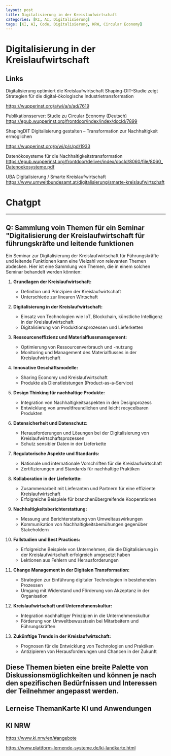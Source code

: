```yaml
---
layout: post
title: Digitalisierung in der Kreislaufwirtschaft 
categories: [KI, AI, Digitalisierung]
tags: [KI, AI, Code, Digitalisierung, KRW, Circular Economy]
--- 
```


# Digitalisierung in der Kreislaufwirtschaft 


## Links 

Digitalisierung optimiert die Kreislaufwirtschaft
Shaping-DIT-Studie zeigt Strategien für die digital-ökologische Industrietransformation

<https://wupperinst.org/a/wi/a/s/ad/7619>

Publikationsserver: Studie zu Circular Economy (Deutsch)
<https://epub.wupperinst.org/frontdoor/index/index/docId/7899>

ShapingDIT
Digitalisierung gestalten – Transformation zur Nachhaltigkeit ermöglichen

<https://wupperinst.org/p/wi/p/s/pd/1933>

Datenökosysteme für die Nachhaltigkeitstransformation
<https://epub.wupperinst.org/frontdoor/deliver/index/docId/8060/file/8060_Datenoekosysteme.pdf>

UBA Digitalisierung / Smarte Kreislaufwirtschaft
<https://www.umweltbundesamt.at/digitalisierung/smarte-kreislaufwirtschaft>

# Chatgpt 

--- 
Q: Sammlung voin Themen für ein Seminar "Digitalisierung der Kreislaufwirtschaft für führungskräfte und leitende funktionen 
---  

Ein Seminar zur Digitalisierung der Kreislaufwirtschaft für Führungskräfte und leitende Funktionen kann eine Vielzahl von relevanten Themen abdecken. Hier ist eine Sammlung von Themen, die in einem solchen Seminar behandelt werden könnten:

1. **Grundlagen der Kreislaufwirtschaft:**
   - Definition und Prinzipien der Kreislaufwirtschaft
   - Unterschiede zur linearen Wirtschaft

2. **Digitalisierung in der Kreislaufwirtschaft:**
   - Einsatz von Technologien wie IoT, Blockchain, künstliche Intelligenz in der Kreislaufwirtschaft
   - Digitalisierung von Produktionsprozessen und Lieferketten

3. **Ressourceneffizienz und Materialflussmanagement:**
   - Optimierung von Ressourcenverbrauch und -nutzung
   - Monitoring und Management des Materialflusses in der Kreislaufwirtschaft

4. **Innovative Geschäftsmodelle:**
   - Sharing Economy und Kreislaufwirtschaft
   - Produkte als Dienstleistungen (Product-as-a-Service)

5. **Design Thinking für nachhaltige Produkte:**
   - Integration von Nachhaltigkeitsaspekten in den Designprozess
   - Entwicklung von umweltfreundlichen und leicht recycelbaren Produkten

6. **Datensicherheit und Datenschutz:**
   - Herausforderungen und Lösungen bei der Digitalisierung von Kreislaufwirtschaftsprozessen
   - Schutz sensibler Daten in der Lieferkette

7. **Regulatorische Aspekte und Standards:**
   - Nationale und internationale Vorschriften für die Kreislaufwirtschaft
   - Zertifizierungen und Standards für nachhaltige Praktiken

8. **Kollaboration in der Lieferkette:**
   - Zusammenarbeit mit Lieferanten und Partnern für eine effiziente Kreislaufwirtschaft
   - Erfolgreiche Beispiele für branchenübergreifende Kooperationen

9. **Nachhaltigkeitsberichterstattung:**
   - Messung und Berichterstattung von Umweltauswirkungen
   - Kommunikation von Nachhaltigkeitsbemühungen gegenüber Stakeholdern

10. **Fallstudien und Best Practices:**
    - Erfolgreiche Beispiele von Unternehmen, die die Digitalisierung in der Kreislaufwirtschaft erfolgreich umgesetzt haben
    - Lektionen aus Fehlern und Herausforderungen

11. **Change Management in der Digitalen Transformation:**
    - Strategien zur Einführung digitaler Technologien in bestehenden Prozessen
    - Umgang mit Widerstand und Förderung von Akzeptanz in der Organisation

12. **Kreislaufwirtschaft und Unternehmenskultur:**
    - Integration nachhaltiger Prinzipien in die Unternehmenskultur
    - Förderung von Umweltbewusstsein bei Mitarbeitern und Führungskräften

13. **Zukünftige Trends in der Kreislaufwirtschaft:**
    - Prognosen für die Entwicklung von Technologien und Praktiken
    - Antizipieren von Herausforderungen und Chancen in der Zukunft

Diese Themen bieten eine breite Palette von Diskussionsmöglichkeiten und können je nach den spezifischen Bedürfnissen und Interessen der Teilnehmer angepasst werden.
--- 


## Lerneise ThemanKarte KI und Anwendungen 

## KI NRW

<https://www.ki.nrw/en/#angebote>


<https://www.plattform-lernende-systeme.de/ki-landkarte.html>


